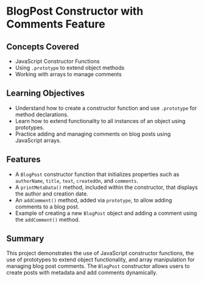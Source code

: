 # BlogPost Constructor with Comments Feature

## Concepts Covered

- JavaScript Constructor Functions
- Using `.prototype` to extend object methods
- Working with arrays to manage comments

## Learning Objectives

- Understand how to create a constructor function and use `.prototype` for method declarations.
- Learn how to extend functionality to all instances of an object using prototypes.
- Practice adding and managing comments on blog posts using JavaScript arrays.

## Features

- A `BlogPost` constructor function that initializes properties such as `authorName`, `title`, `text`, `createdOn`, and `comments`.
- A `printMetaData()` method, included within the constructor, that displays the author and creation date.
- An `addComment()` method, added via `prototype`, to allow adding comments to a blog post.
- Example of creating a new `BlogPost` object and adding a comment using the `addComment()` method.

## Summary

This project demonstrates the use of JavaScript constructor functions, the use of prototypes to extend object functionality, and array manipulation for managing blog post comments. The `BlogPost` constructor allows users to create posts with metadata and add comments dynamically.

